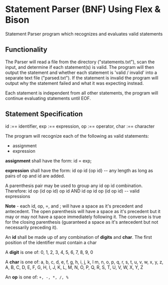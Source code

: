 # Statement Parser (BNF) Using Flex & Bison
Statement Parser program which recognizes and evaluates valid statements 

## Functionality 
The Parser will read a file from the directory ("statements.txt"), scan the input, and determine if each statement(s) is valid. The program will then output the statement and whether each statement is 'valid / invalid' into a separate text file ("parsed.txt"). If the statement is invalid the program will output why the statement failed and what it was expecting instead.

Each statement is independent from all other statements, the program will continue evaluating statements until EOF. 

## Statement Specification
id :== identifier, exp :== expression, op :== operator, char :== character

The program will recognize each of the following as valid statements:
- assignment
- expression 

**assignment** shall have the form:
  id = exp;

**expression** shall have the form:
  id op id {op id} -- any length as long as pairs of op and id are added.
  
A parenthesis pair may be used to group any id op id combination. Therefore: id op (id op id) op id AND id op id op (id op id) -- valid expressions 

**Note** - each id, op, =, and ; will have a space as it's precedent and antecedent. The open parenthesis will have a space as it's precedent but it may or may not have a space immediately following it. The converse is true for the closing parenthesis (guaranteed a space as it's antecedent but not necessarily preceding it).

An **id** shall be made up of any combination of **digits** and **char**. The first position of the identifier must contain a char

A **digit** is one of: 0, 1, 2, 3, 4, 5, 6, 7, 8, 9, 0 

A **char** is one of: a, b, c, d, e, f, g, h, i, j, k, l m, n, o, p, q, r, s, t, u, v, w, x, y, z, A, B, C, D, E, F, G, H, I, J, K, L, M, N, O, P, Q, R, S, T, U, V, W, X, Y, Z

An **op** is one of: ```+, -, *, /, %```
